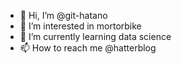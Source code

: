 - 👋 Hi, I’m @git-hatano
- 👀 I’m interested in mortorbike
- 🌱 I’m currently learning data science
- 📫 How to reach me @hatterblog

<!---
git-hatano/git-hatano is a ✨ special ✨ repository because its `README.md` (this file) appears on your GitHub profile.
You can click the Preview link to take a look at your changes.
--->
